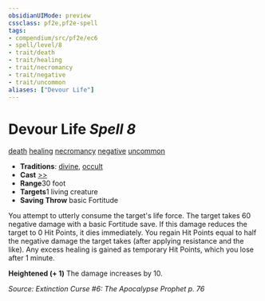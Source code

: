 ```yaml
---
obsidianUIMode: preview
cssclass: pf2e,pf2e-spell
tags:
- compendium/src/pf2e/ec6
- spell/level/8
- trait/death
- trait/healing
- trait/necromancy
- trait/negative
- trait/uncommon
aliases: ["Devour Life"]
---
```

# Devour Life *Spell 8*   
[death](../../Rules/traits/death.md)  [healing](../../Rules/traits/healing.md)  [necromancy](../../Rules/traits/necromancy.md)  [negative](../../Rules/traits/negative.md)  [uncommon](../../Rules/traits/uncommon.md)  

- **Traditions**: [divine](../../Rules/traits/divine.md), [occult](../../Rules/traits/occult.md)
- **Cast** [>>](../../Rules/core-rulebook/chapter-9-playing-the-game.md#Actions "Two-Action") 
- **Range**30 foot
- **Targets**1 living creature
- **Saving Throw**  basic Fortitude

You attempt to utterly consume the target's life force. The target takes 60 negative damage with a basic Fortitude save. If this damage reduces the target to 0 Hit Points, it dies immediately. You regain Hit Points equal to half the negative damage the target takes (after applying resistance and the like). Any excess healing is gained as temporary Hit Points, which you lose after 1 minute.

**Heightened (+ 1)** The damage increases by 10.

*Source: Extinction Curse #6: The Apocalypse Prophet p. 76*